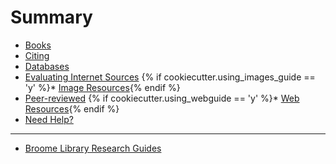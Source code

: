 # Summary
* [Books](books.md)
* [Citing](citing.md)
* [Databases](databases.md)
* [Evaluating Internet Sources](internet-src.md)
{% if cookiecutter.using_images_guide == 'y' %}* [Image Resources](images.md){% endif %}
* [Peer-reviewed](peer-review.md)
{% if cookiecutter.using_webguide == 'y' %}* [Web Resources](web.md){% endif %}
* [Need Help?](contact.md)

---

* [Broome Library Research Guides](https://library.csuci.edu/research/dbases-subject)

